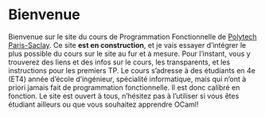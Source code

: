 # Bienvenue

Bienvenue sur le site du cours de Programmation Fonctionnelle de [Polytech Paris-Saclay](https://polytech-paris-saclay.jimdofree.com/). Ce site **est en construction**, et je vais essayer d’intégrer le plus possible du cours sur le site au fur et à mesure. Pour l’instant, vous y trouverez des liens et des infos sur le cours, les transparents, et les instructions pour les premiers TP.
Le cours s’adresse à des étudiants en 4e (ET4) année d’école d’ingénieur, spécialité informatique, mais qui n’ont à priori jamais fait de programmation fonctionnelle. Il est donc calibré en fonction. Le site est ouvert à tous, n’hésitez pas à l’utiliser si vous êtes étudiant ailleurs ou que vous souhaitez apprendre OCaml!